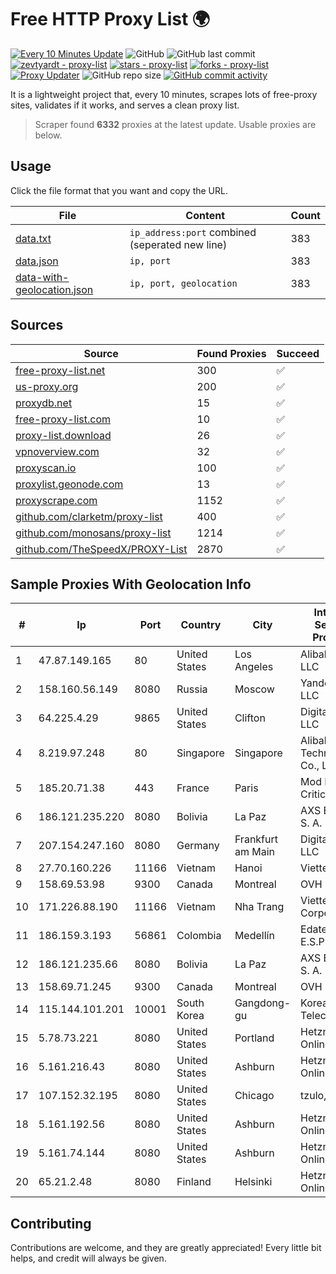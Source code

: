 
# Free HTTP Proxy List 🌍

[![Every 10 Minutes Update](https://github.com/mertguvencli/http-proxy-list/actions/workflows/main.yml/badge.svg?branch=main)](https://github.com/mertguvencli/http-proxy-list/actions/workflows/main.yml)
![GitHub](https://img.shields.io/github/license/mertguvencli/http-proxy-list)
![GitHub last commit](https://img.shields.io/github/last-commit/mertguvencli/http-proxy-list)
[![zevtyardt - proxy-list](https://img.shields.io/static/v1?label=zevtyardt&message=proxy-list&color=blue&logo=github)](https://github.com/zevtyardt/proxy-list "Go to GitHub repo")
[![stars - proxy-list](https://img.shields.io/github/stars/zevtyardt/proxy-list?style=social)](https://github.com/zevtyardt/proxy-list)
[![forks - proxy-list](https://img.shields.io/github/forks/zevtyardt/proxy-list?style=social)](https://github.com/zevtyardt/proxy-list)
[![Proxy Updater](https://github.com/zevtyardt/proxy-list/workflows/Proxy%20Updater/badge.svg)](https://github.com/zevtyardt/proxy-list/actions?query=workflow:"Proxy+Updater")
![GitHub repo size](https://img.shields.io/github/repo-size/zevtyardt/proxy-list)
[![GitHub commit activity](https://img.shields.io/github/commit-activity/m/zevtyardt/proxy-list?logo=commits)](https://github.com/zevtyardt/proxy-list/commits/main)

It is a lightweight project that, every 10 minutes, scrapes lots of free-proxy sites, validates if it works, and serves a clean proxy list.

> Scraper found **6332** proxies at the latest update. Usable proxies are below.

## Usage

Click the file format that you want and copy the URL.

|File|Content|Count|
|----|-------|-----|
|[data.txt](https://raw.githubusercontent.com/mertguvencli/http-proxy-list/main/proxy-list/data.txt)|`ip_address:port` combined (seperated new line)|383|
|[data.json](https://raw.githubusercontent.com/mertguvencli/http-proxy-list/main/proxy-list/data.json)|`ip, port`|383|
|[data-with-geolocation.json](https://raw.githubusercontent.com/mertguvencli/http-proxy-list/main/proxy-list/data-with-geolocation.json)|`ip, port, geolocation`|383|

## Sources

|Source|Found Proxies|Succeed|
|------|-------------|-------|
|[free-proxy-list.net](https://free-proxy-list.net)|300|✅|
|[us-proxy.org](https://www.us-proxy.org)|200|✅|
|[proxydb.net](http://proxydb.net)|15|✅|
|[free-proxy-list.com](https://free-proxy-list.com/?page=&port=&type%5B%5D=http&type%5B%5D=https&up_time=0&search=Search)|10|✅|
|[proxy-list.download](https://www.proxy-list.download/HTTP)|26|✅|
|[vpnoverview.com](https://vpnoverview.com/privacy/anonymous-browsing/free-proxy-servers)|32|✅|
|[proxyscan.io](https://www.proxyscan.io)|100|✅|
|[proxylist.geonode.com](https://proxylist.geonode.com/api/proxy-list?limit=300&page=1&sort_by=lastChecked&sort_type=desc&protocols=http,https)|13|✅|
|[proxyscrape.com](https://api.proxyscrape.com/v2/?request=displayproxies&protocol=http&timeout=10000&country=all&ssl=all&anonymity=all)|1152|✅|
|[github.com/clarketm/proxy-list](https://raw.githubusercontent.com/clarketm/proxy-list/master/proxy-list-raw.txt)|400|✅|
|[github.com/monosans/proxy-list](https://raw.githubusercontent.com/monosans/proxy-list/main/proxies/http.txt)|1214|✅|
|[github.com/TheSpeedX/PROXY-List](https://raw.githubusercontent.com/TheSpeedX/PROXY-List/master/http.txt)|2870|✅|


## Sample Proxies With Geolocation Info

|#|Ip|Port|Country|City|Internet Service Provider|
|-|--|----|-------|----|-------------------------|
|1|47.87.149.165|80|United States|Los Angeles|Alibaba.com LLC|
|2|158.160.56.149|8080|Russia|Moscow|Yandex.Cloud LLC|
|3|64.225.4.29|9865|United States|Clifton|DigitalOcean, LLC|
|4|8.219.97.248|80|Singapore|Singapore|Alibaba (US) Technology Co., Ltd.|
|5|185.20.71.38|443|France|Paris|Mod Mission Critical LLC|
|6|186.121.235.220|8080|Bolivia|La Paz|AXS Bolivia S. A.|
|7|207.154.247.160|8080|Germany|Frankfurt am Main|DigitalOcean, LLC|
|8|27.70.160.226|11166|Vietnam|Hanoi|Viettel Group|
|9|158.69.53.98|9300|Canada|Montreal|OVH SAS|
|10|171.226.88.190|11166|Vietnam|Nha Trang|Viettel Corporation|
|11|186.159.3.193|56861|Colombia|Medellín|Edatel S.a. E.S.P|
|12|186.121.235.66|8080|Bolivia|La Paz|AXS Bolivia S. A.|
|13|158.69.71.245|9300|Canada|Montreal|OVH SAS|
|14|115.144.101.201|10001|South Korea|Gangdong-gu|Korea Telecom|
|15|5.78.73.221|8080|United States|Portland|Hetzner Online GmbH|
|16|5.161.216.43|8080|United States|Ashburn|Hetzner Online GmbH|
|17|107.152.32.195|8080|United States|Chicago|tzulo, inc.|
|18|5.161.192.56|8080|United States|Ashburn|Hetzner Online GmbH|
|19|5.161.74.144|8080|United States|Ashburn|Hetzner Online GmbH|
|20|65.21.2.48|8080|Finland|Helsinki|Hetzner Online GmbH|



## Contributing

Contributions are welcome, and they are greatly appreciated! Every
little bit helps, and credit will always be given.

